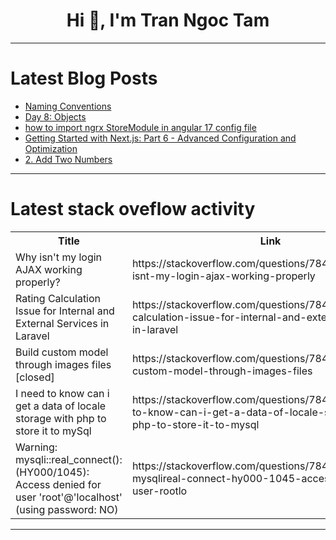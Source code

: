 <h1 align="center">Hi 👋, I'm Tran Ngoc Tam</h1>

---

# Latest Blog Posts 
<!-- BLOG-POST-LIST:START -->
- [Naming Conventions](https://dev.to/nhannguyendevjs/naming-conventions-4nhi)
- [Day 8: Objects](https://dev.to/codernko/day-8-objects-50gd)
- [how to import ngrx StoreModule in angular 17 config file](https://dev.to/samreshkumar/how-to-import-ngrx-storemodule-in-angular-17-config-file-3opi)
- [Getting Started with Next.js: Part 6 - Advanced Configuration and Optimization](https://dev.to/dipakahirav/getting-started-with-nextjs-part-6-advanced-configuration-and-optimization-3ld0)
- [2. Add Two Numbers](https://dev.to/mdarifulhaque/2-add-two-numbers-42l9)
<!-- BLOG-POST-LIST:END -->

---

# Latest stack oveflow activity
<table>
  <tr><th>Title</th><th>Link</th></tr>
  <!-- STACKOVERFLOW:START --><tr><td>Why isn&#39;t my login AJAX working properly?</td><td>https://stackoverflow.com/questions/78455661/why-isnt-my-login-ajax-working-properly</td></tr><tr><td>Rating Calculation Issue for Internal and External Services in Laravel</td><td>https://stackoverflow.com/questions/78455657/rating-calculation-issue-for-internal-and-external-services-in-laravel</td></tr><tr><td>Build custom model through images files [closed]</td><td>https://stackoverflow.com/questions/78455399/build-custom-model-through-images-files</td></tr><tr><td>I need to know can i get a data of locale storage with php to store it to mySql</td><td>https://stackoverflow.com/questions/78455162/i-need-to-know-can-i-get-a-data-of-locale-storage-with-php-to-store-it-to-mysql</td></tr><tr><td>Warning: mysqli::real_connect&lpar;&rpar;: &lpar;HY000/1045&rpar;: Access denied for user &#39;root&#39;@&#39;localhost&#39; &lpar;using password: NO&rpar;</td><td>https://stackoverflow.com/questions/78455152/warning-mysqlireal-connect-hy000-1045-access-denied-for-user-rootlo</td></tr><!-- STACKOVERFLOW:END -->
</table>

---


